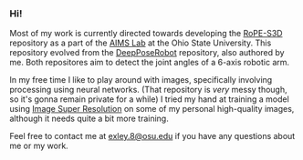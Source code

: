 ### Hi!

Most of my work is currently directed towards developing the [RoPE-S3D](https://github.com/OSU-AIMS/RoPE-S3D) repository as a part of the [AIMS Lab](https://github.com/OSU-AIMS) at the Ohio State University. This repository evolved from the [DeepPoseRobot](https://github.com/OSU-AIMS/DeepPoseRobot) repository, also authored by me. 
Both repositores aim to detect the joint angles of a 6-axis robotic arm.

In my free time I like to play around with images, specifically involving processing using neural networks. (That repository is *very* messy though, so it's gonna remain private for a while) I tried my hand at training a model using [Image Super Resolution](https://github.com/idealo/image-super-resolution) on some of my personal high-quality images, although it needs quite a bit more training.

Feel free to contact me at exley.8@osu.edu if you have any questions about me or my work.


<!--
**AdamExley/AdamExley** is a ✨ _special_ ✨ repository because its `README.md` (this file) appears on your GitHub profile.

Here are some ideas to get you started:

- 🔭 I’m currently working on ...
- 🌱 I’m currently learning ...
- 👯 I’m looking to collaborate on ...
- 🤔 I’m looking for help with ...
- 💬 Ask me about ...
- 📫 How to reach me: ...
- 😄 Pronouns: ...
- ⚡ Fun fact: ...
-->
